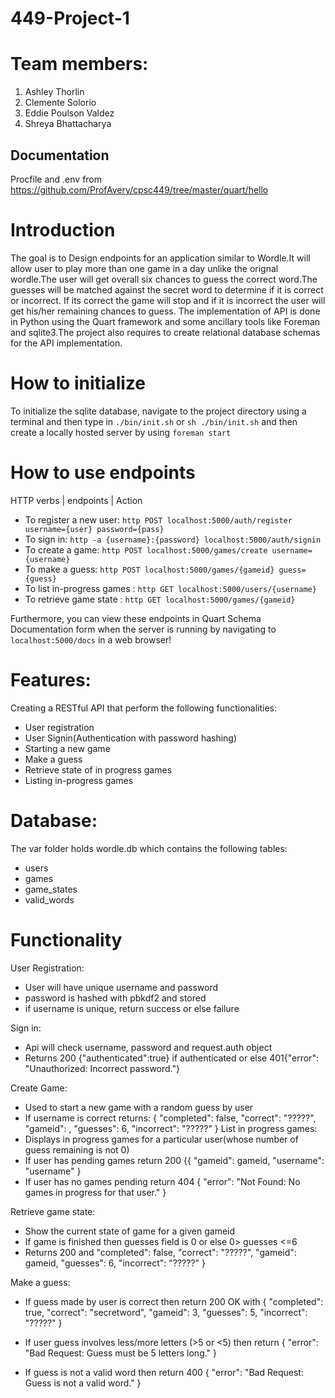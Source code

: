 # 449-Project-1

# Team members:
1. Ashley Thorlin
2. Clemente Solorio
3. Eddie Poulson Valdez 
4. Shreya Bhattacharya

## Documentation
Procfile and .env from https://github.com/ProfAvery/cpsc449/tree/master/quart/hello

# Introduction
The goal is to Design endpoints for an application similar to Wordle.It will allow user to play more than one game in a day unlike the orignal wordle.The user will get overall six chances to guess the correct word.The guesses will be matched against the secret word to determine if it is correct or incorrect. If its correct the game will stop and if it is incorrect the user will get his/her remaining chances to guess.
The implementation of API is done in Python using the Quart framework and some ancillary tools like Foreman and sqlite3.The project also requires to create relational database schemas for the API implementation.

# How to initialize
To initialize the sqlite database, navigate to the project directory using a terminal and then type in `./bin/init.sh` or `sh ./bin/init.sh` and then create a locally hosted server by using `foreman start`

# How to use endpoints
  HTTP verbs | endpoints | Action 

- To register a new user: `http POST localhost:5000/auth/register username={user} password={pass}`
- To sign in: `http -a {username}:{password} localhost:5000/auth/signin`
- To create a game: `http POST localhost:5000/games/create username={username}`
- To make a guess: `http POST localhost:5000/games/{gameid} guess={guess}`  
- To list in-progress games : `http GET localhost:5000/users/{username}`
- To retrieve game state : `http GET localhost:5000/games/{gameid}`

Furthermore, you can view these endpoints in Quart Schema Documentation form when the server is running by navigating to `localhost:5000/docs` in a web browser!

 # Features:
 Creating a RESTful API that perform the following functionalities:

 - User registration
 - User Signin(Authentication with password hashing)
 - Starting a new game
 - Make a guess
 - Retrieve state of in progress games
 - Listing in-progress games

# Database:
The var folder holds wordle.db which contains the following tables:
- users
- games
- game_states
- valid_words
# Functionality
 User Registration:
 * User will have unique username and password
 * password is hashed with pbkdf2 and stored
 * if username is unique, return success or else failure

 Sign in:
 * Api will check username, password and request.auth object
 * Returns 200 {"authenticated":true} if authenticated or else 401{"error": "Unauthorized: Incorrect password."}

 Create Game:
 * Used to start a new game with a random guess by user
 * If username is correct returns:
 {
    "completed": false,
    "correct": "?????",
    "gameid": ,
    "guesses": 6,
    "incorrect": "?????"
}
List in progress games:
* Displays in progress games for a particular user(whose number of guess remaining is not 0)
* If user has pending games return 200 {{
        "gameid": gameid,
        "username": "username"
    }
* If user has no games pending return 404 {
    "error": "Not Found: No games in progress for that user."
}

Retrieve game state:
* Show the current state of game for a given gameid
* If game is finished then guesses field is 0 or else 0> guesses <=6
* Returns 200 and 
    "completed": false,
    "correct": "?????",
    "gameid": gameid,
    "guesses": 6,
    "incorrect": "?????"
}

Make a guess:
* If guess made by user is correct then return 200 OK with {
    "completed": true,
    "correct": "secretword",
    "gameid": 3,
    "guesses": 5,
    "incorrect": "?????"
}
* If user guess involves less/more letters (>5 or <5) then return {
    "error": "Bad Request: Guess must be 5 letters long."
}

* If guess is not a valid word then return 400 {
    "error": "Bad Request: Guess is not a valid word."
}








 

